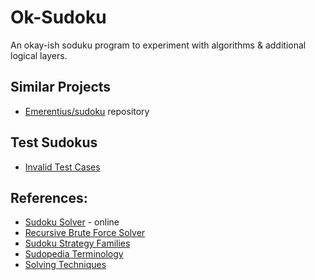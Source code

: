 # Ok-Sudoku

An okay-ish soduku program to experiment with algorithms & additional logical layers.

## Similar Projects

* [Emerentius/sudoku](https://github.com/Emerentius/sudoku/) repository

## Test Sudokus

* [Invalid Test Cases](http://sudopedia.enjoysudoku.com/Invalid_Test_Cases.html)

## References:

* [Sudoku Solver](https://sudokuspoiler.azurewebsites.net/) - online
* [Recursive Brute Force Solver](https://medium.com/@ekapope.v/learning-recursive-algorithm-with-sudoku-solver-in-python-345623de98ae)
* [Sudoku Strategy Families](https://www.sudokuwiki.org/Strategy_Families)
* [Sudopedia Terminology](https://www.sudopedia.org/wiki/Terminology)
* [Solving Techniques](http://sudopedia.enjoysudoku.com/Solving_Technique.html)
